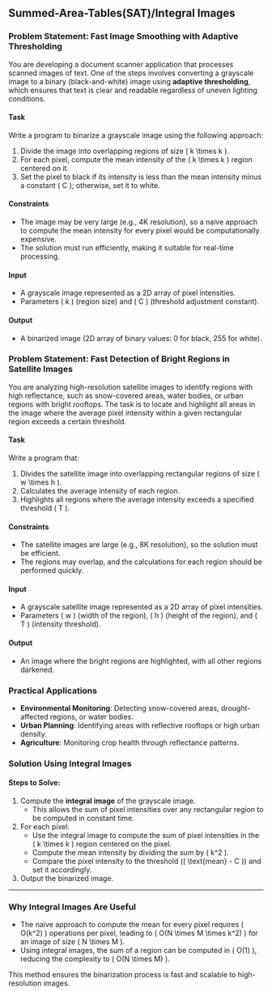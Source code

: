 ## Summed-Area-Tables(SAT)/Integral Images

### Problem Statement: Fast Image Smoothing with Adaptive Thresholding

You are developing a document scanner application that processes scanned images of text. One of the steps involves converting a grayscale image to a binary (black-and-white) image using **adaptive thresholding**, which ensures that text is clear and readable regardless of uneven lighting conditions.

#### Task
Write a program to binarize a grayscale image using the following approach:
1. Divide the image into overlapping regions of size \( k \times k \).
2. For each pixel, compute the mean intensity of the \( k \times k \) region centered on it.
3. Set the pixel to black if its intensity is less than the mean intensity minus a constant \( C \); otherwise, set it to white.

#### Constraints
- The image may be very large (e.g., 4K resolution), so a naive approach to compute the mean intensity for every pixel would be computationally expensive.
- The solution must run efficiently, making it suitable for real-time processing.

#### Input
- A grayscale image represented as a 2D array of pixel intensities.
- Parameters \( k \) (region size) and \( C \) (threshold adjustment constant).

#### Output
- A binarized image (2D array of binary values: 0 for black, 255 for white).

### Problem Statement: Fast Detection of Bright Regions in Satellite Images

You are analyzing high-resolution satellite images to identify regions with high reflectance, such as snow-covered areas, water bodies, or urban regions with bright rooftops. The task is to locate and highlight all areas in the image where the average pixel intensity within a given rectangular region exceeds a certain threshold.

#### Task
Write a program that:
1. Divides the satellite image into overlapping rectangular regions of size \( w \times h \).
2. Calculates the average intensity of each region.
3. Highlights all regions where the average intensity exceeds a specified threshold \( T \).

#### Constraints
- The satellite images are large (e.g., 8K resolution), so the solution must be efficient.
- The regions may overlap, and the calculations for each region should be performed quickly.

#### Input
- A grayscale satellite image represented as a 2D array of pixel intensities.
- Parameters \( w \) (width of the region), \( h \) (height of the region), and \( T \) (intensity threshold).

#### Output
- An image where the bright regions are highlighted, with all other regions darkened.


### Practical Applications
- **Environmental Monitoring**: Detecting snow-covered areas, drought-affected regions, or water bodies.
- **Urban Planning**: Identifying areas with reflective rooftops or high urban density.
- **Agriculture**: Monitoring crop health through reflectance patterns. 


### Solution Using Integral Images

#### Steps to Solve:
1. Compute the **integral image** of the grayscale image.
   - This allows the sum of pixel intensities over any rectangular region to be computed in constant time.
2. For each pixel:
   - Use the integral image to compute the sum of pixel intensities in the \( k \times k \) region centered on the pixel.
   - Compute the mean intensity by dividing the sum by \( k^2 \).
   - Compare the pixel intensity to the threshold (\( \text{mean} - C \)) and set it accordingly.
3. Output the binarized image.

---

### Why Integral Images Are Useful
- The naive approach to compute the mean for every pixel requires \( O(k^2) \) operations per pixel, leading to \( O(N \times M \times k^2) \) for an image of size \( N \times M \).
- Using integral images, the sum of a region can be computed in \( O(1) \), reducing the complexity to \( O(N \times M) \).

This method ensures the binarization process is fast and scalable to high-resolution images.